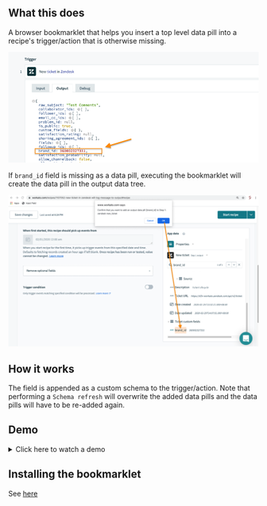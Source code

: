 ## What this does
A browser bookmarklet that helps you insert a top level data pill into a recipe's trigger/action that is otherwise missing.

![Job Report](./job_report.png)

If `brand_id` field is missing as a data pill, executing the bookmarklet will create the data pill in the output data tree.

![Bookmarklet](./bookmarklet.png)

## How it works
The field is appended as a custom schema to the trigger/action.
Note that performing a `Schema refresh` will overwrite the added data pills and the data pills will have to be re-added again.

## Demo
<details>
  <summary>Click here to watch a demo</summary>

  ![Demo video](./bookmarklet_demo.gif)
</details>

## Installing the bookmarklet
See [here](../README.md#installing-the-bookmarklet)